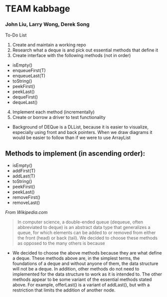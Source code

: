 # TEAM kabbage
### John Liu, Larry Wong, Derek Song

To-Do List
1) Create and maintain a working repo
2) Research what a deque is and pick out essential methods that define it
3) Create interface with the following methods (not in order)
- isEmpty()
- enqueueFirst(T)
- enqueueLast(T)
- toString()
- peekFirst()
- peekLast()
- dequeFirst()
- dequeLast()
4) Implement each method (incrementally)
5) Create or borrow a driver to test functionality

* Background of DEQue is a DLList, because it is easier to visualize, especially using front and back pointers. When we draw diagrams it would be easier to follow than if we were to use ArrayList

## Methods to implement (in ascending order):
- isEmpty()
- addFirst(T)
- addLast(T)
- toString()
- peekFirst()
- peekLast()
- removeFirst()
- removeLast()

_From Wikipedia.com_
> In computer science, a double-ended queue (dequeue, often abbreviated to deque) is an abstract data type that generalizes a queue, for which elements can be added to or removed from either the front (head) or back (tail).
We decided to choose these methods as opposed to the many others is because

- We decided to choose the above methods because they are what define a deque. These methods above are, in the simplest terms, the foundations of a deque and without anyone of them, the data structure will not be a deque. In addition, other methods do not need to implemented for the data structure to work as it is intended to. The other methods appear to be some variant of the essential methods stated above. For example, offerLast() is a variant of addLast(), but with a restriction that limits the addition of another node.
